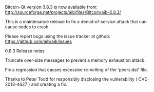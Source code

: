 Bitcoin-Qt version 0.8.3 is now available from:
  http://sourceforge.net/projects/aib/files/Bitcoin/aib-0.8.3/

This is a maintenance release to fix a denial-of-service attack that
can cause nodes to crash.

Please report bugs using the issue tracker at github:
  https://github.com/aib/aib/issues

0.8.3 Release notes

Truncate over-size messages to prevent a memory exhaustion attack.

Fix a regression that causes excessive re-writing of the 'peers.dat' file.


Thanks to Peter Todd for responsibly disclosing the vulnerability
( CVE-2013-4627 ) and creating a fix.
